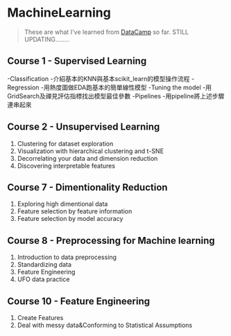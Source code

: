 # MachineLearning
> These are what I've learned from [DataCamp](https://learn.datacamp.com/) so far.
> STILL UPDATING........ 

## Course 1 - Supervised Learning
-Classification
  -介紹基本的KNN與基本scikit_learn的模型操作流程
-Regression
  -用熱度圖做EDA跑基本的簡單線性模型
-Tuning the model
  -用GridSearch及禪見評估指標找出模型最佳參數
-Pipelines
  -用pipeline將上述步驟連串起來

## Course 2 - Unsupervised Learning
1. Clustering for dataset exploration
2. Visualization with hierarchical clustering and t-SNE
3. Decorrelating your data and dimension reduction
4. Discovering interpretable features

## Course 7 - Dimentionality Reduction
1. Exploring high dimentional data
2. Feature selection by feature information
3. Feature selection by model accuracy

## Course 8 - Preprocessing for Machine learning
1. Introduction to data preprocessing
2. Standardizing data
3. Feature Engineering
4. UFO data practice

## Course 10 - Feature Engineering
1. Create Features
2. Deal with messy data&Conforming to Statistical Assumptions
